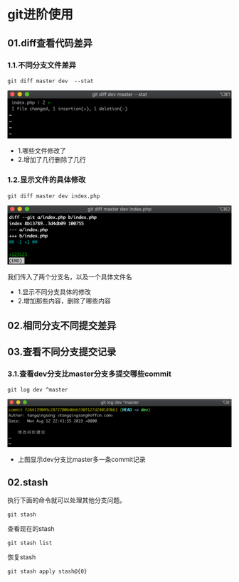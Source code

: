 # git进阶使用

## 01.diff查看代码差异

### 1.1.不同分支文件差异

```shell
git diff master dev  --stat
```

![fail](img/5.1.png)

- 1.哪些文件修改了
- 2.增加了几行删除了几行

### 1.2.显示文件的具体修改

```shell
git diff master dev index.php
```

![fail](img/5.2.png)

我们传入了两个分支名，以及一个具体文件名

- 1.显示不同分支具体的修改
- 2.增加那些内容，删除了哪些内容

## 02.相同分支不同提交差异


## 03.查看不同分支提交记录

### 3.1.查看dev分支比master分支多提交哪些commit

```shell
git log dev ^master
```

![fail](img/5.3.png)

- 上图显示dev分支比master多一条commit记录

## 02.stash
执行下面的命令就可以处理其他分支问题。
```
git stash
```

查看现在的stash
```
git stash list
```

恢复stash
```
git stash apply stash@{0}
```